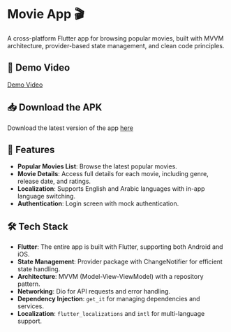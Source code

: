 # Movie App 🎬

A cross-platform Flutter app for browsing popular movies, built with MVVM architecture, provider-based state management, and clean code principles.

## 📲 Demo Video
[Demo Video](https://github.com/user-attachments/assets/6cdad91f-9f43-4b0b-8ff6-a68573e7f3f3)

## 📥 Download the APK
Download the latest version of the app [here](https://drive.google.com/file/d/17pa3FIAtvrds0hPyetuXFmE5epV0KAee/view?usp=sharing)

## 🚀 Features

- **Popular Movies List**: Browse the latest popular movies.
- **Movie Details**: Access full details for each movie, including genre, release date, and ratings.
- **Localization**: Supports English and Arabic languages with in-app language switching.
- **Authentication**: Login screen with mock authentication.

## 🛠️ Tech Stack

- **Flutter**: The entire app is built with Flutter, supporting both Android and iOS.
- **State Management**: Provider package with ChangeNotifier for efficient state handling.
- **Architecture**: MVVM (Model-View-ViewModel) with a repository pattern.
- **Networking**: Dio for API requests and error handling.
- **Dependency Injection**: `get_it` for managing dependencies and services.
- **Localization**: `flutter_localizations` and `intl` for multi-language support.
